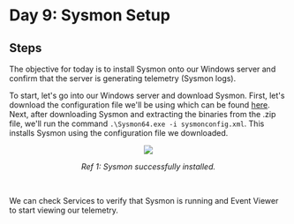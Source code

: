 # Day 9: Sysmon Setup
## Steps
The objective for today is to install Sysmon onto our Windows server and confirm that the server is generating telemetry (Sysmon logs).

To start, let's go into our Windows server and download Sysmon. First, let's download the configuration file we'll be using which can be found [here](https://github.com/olafhartong/sysmon-modular/blob/master/sysmonconfig.xml). Next, after downloading Sysmon and extracting the binaries from the .zip file, we'll run the command `.\Sysmon64.exe -i sysmonconfig.xml`. This installs Sysmon using the configuration file we downloaded.

<p align="center"><img src="https://i.imgur.com/GkNk7DT.png"></p>
<p align="center"><i>Ref 1: Sysmon successfully installed.</i></p>
<br>

We can check Services to verify that Sysmon is running and Event Viewer to start viewing our telemetry.
